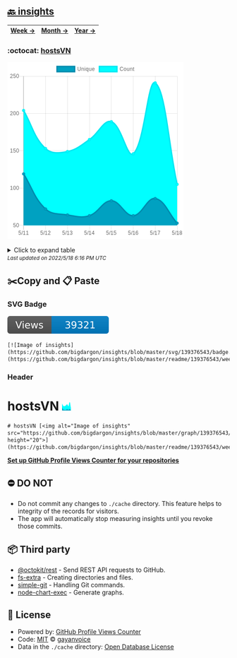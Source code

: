 ## [🔙 insights](https://github.com/bigdargon/insights)
| [**Week →**](https://github.com/bigdargon/insights/blob/master/readme/139376543/week.md) | [**Month →**](https://github.com/bigdargon/insights/blob/master/readme/139376543/month.md) | [**Year →**](https://github.com/bigdargon/insights/blob/master/readme/139376543/year.md) |
| ---- | ---- | ----- |
### :octocat: [hostsVN](https://github.com/bigdargon/hostsVN)
![Image of insights](https://github.com/bigdargon/insights/blob/master/graph/139376543/large/week.png)

<details>
	<summary>Click to expand table</summary>
	<h2>:calendar: Week Page Views Table</h2>
<table>
	<tr>
		<th>
			Last Updated
		</th>
		<th>
			Unique
		</th>
		<th>
			Count
		</th>
	</tr>
	<tr>
		<td>
			<code>2022/5/18</code>
		</td>
		<td>
			<code>53</code>
		</td>
		<td>
			<code>105</code>
		</td>
	</tr>
	<tr>
		<td>
			<code>2022/5/17</code>
		</td>
		<td>
			<code>86</code>
		</td>
		<td>
			<code>241</code>
		</td>
	</tr>
	<tr>
		<td>
			<code>2022/5/16</code>
		</td>
		<td>
			<code>63</code>
		</td>
		<td>
			<code>146</code>
		</td>
	</tr>
	<tr>
		<td>
			<code>2022/5/15</code>
		</td>
		<td>
			<code>83</code>
		</td>
		<td>
			<code>189</code>
		</td>
	</tr>
	<tr>
		<td>
			<code>2022/5/14</code>
		</td>
		<td>
			<code>63</code>
		</td>
		<td>
			<code>165</code>
		</td>
	</tr>
	<tr>
		<td>
			<code>2022/5/13</code>
		</td>
		<td>
			<code>64</code>
		</td>
		<td>
			<code>149</code>
		</td>
	</tr>
	<tr>
		<td>
			<code>2022/5/12</code>
		</td>
		<td>
			<code>72</code>
		</td>
		<td>
			<code>153</code>
		</td>
	</tr>
	<tr>
		<td>
			<code>2022/5/11</code>
		</td>
		<td>
			<code>119</code>
		</td>
		<td>
			<code>204</code>
		</td>
	</tr>
</table>

</details>
<small><i>Last updated on 2022/5/18 6:16 PM UTC</i></small>

## ✂️Copy and 📋 Paste
### SVG Badge
[![Image of insights](https://github.com/bigdargon/insights/blob/master/svg/139376543/badge.svg)](https://github.com/bigdargon/insights/blob/master/readme/139376543/week.md)
```readme
[![Image of insights](https://github.com/bigdargon/insights/blob/master/svg/139376543/badge.svg)](https://github.com/bigdargon/insights/blob/master/readme/139376543/week.md)
```
### Header
# hostsVN [<img alt="Image of insights" src="https://github.com/bigdargon/insights/blob/master/graph/139376543/small/week.png" height="20">](https://github.com/bigdargon/insights/blob/master/readme/139376543/week.md)
```readme
# hostsVN [<img alt="Image of insights" src="https://github.com/bigdargon/insights/blob/master/graph/139376543/small/week.png" height="20">](https://github.com/bigdargon/insights/blob/master/readme/139376543/week.md)
```
[**Set up GitHub Profile Views Counter for your repositories**](https://github.com/gayanvoice/github-profile-views-counter)
## ⛔ DO NOT
- Do not commit any changes to `./cache` directory. This feature helps to integrity of the records for visitors.
- The app will automatically stop measuring insights until you revoke those commits.
## 📦 Third party

- [@octokit/rest](https://www.npmjs.com/package/@octokit/rest) - Send REST API requests to GitHub.
- [fs-extra](https://www.npmjs.com/package/fs-extra) - Creating directories and files.
- [simple-git](https://www.npmjs.com/package/simple-git) - Handling Git commands.
- [node-chart-exec](https://www.npmjs.com/package/node-chart-exec) - Generate graphs.
## 📄 License
- Powered by: [GitHub Profile Views Counter](https://github.com/gayanvoice/github-profile-views-counter)
- Code: [MIT](./LICENSE) © [gayanvoice](https://github.com/gayanvoice/github-profile-views-counter)
- Data in the `./cache` directory: [Open Database License](https://opendatacommons.org/licenses/odbl/1-0/)